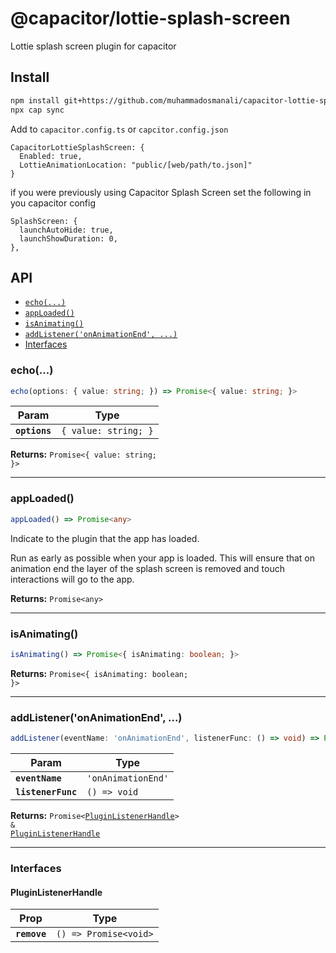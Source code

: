 # @capacitor/lottie-splash-screen

Lottie splash screen plugin for capacitor

## Install

```bash
npm install git+https://github.com/muhammadosmanali/capacitor-lottie-splash-screen.git
npx cap sync
```

Add to `capacitor.config.ts` or `capcitor.config.json`
```
CapacitorLottieSplashScreen: {
  Enabled: true,
  LottieAnimationLocation: "public/[web/path/to.json]"
}
```

if you were previously using Capacitor Splash Screen set the following in you capacitor config
```
SplashScreen: {
  launchAutoHide: true,
  launchShowDuration: 0,
},
```

## API

<docgen-index>

* [`echo(...)`](#echo)
* [`appLoaded()`](#apploaded)
* [`isAnimating()`](#isanimating)
* [`addListener('onAnimationEnd', ...)`](#addlisteneronanimationend)
* [Interfaces](#interfaces)

</docgen-index>

<docgen-api>
<!--Update the source file JSDoc comments and rerun docgen to update the docs below-->

### echo(...)

```typescript
echo(options: { value: string; }) => Promise<{ value: string; }>
```

| Param         | Type                            |
| ------------- | ------------------------------- |
| **`options`** | <code>{ value: string; }</code> |

**Returns:** <code>Promise&lt;{ value: string; }&gt;</code>

--------------------


### appLoaded()

```typescript
appLoaded() => Promise<any>
```

Indicate to the plugin that the app has loaded.

Run as early as possible when your app is loaded.
This will ensure that on animation end the layer of the splash screen is removed
and touch interactions will go to the app.

**Returns:** <code>Promise&lt;any&gt;</code>

--------------------


### isAnimating()

```typescript
isAnimating() => Promise<{ isAnimating: boolean; }>
```

**Returns:** <code>Promise&lt;{ isAnimating: boolean; }&gt;</code>

--------------------


### addListener('onAnimationEnd', ...)

```typescript
addListener(eventName: 'onAnimationEnd', listenerFunc: () => void) => Promise<PluginListenerHandle> & PluginListenerHandle
```

| Param              | Type                          |
| ------------------ | ----------------------------- |
| **`eventName`**    | <code>'onAnimationEnd'</code> |
| **`listenerFunc`** | <code>() =&gt; void</code>    |

**Returns:** <code>Promise&lt;<a href="#pluginlistenerhandle">PluginListenerHandle</a>&gt; & <a href="#pluginlistenerhandle">PluginListenerHandle</a></code>

--------------------


### Interfaces


#### PluginListenerHandle

| Prop         | Type                                      |
| ------------ | ----------------------------------------- |
| **`remove`** | <code>() =&gt; Promise&lt;void&gt;</code> |

</docgen-api>
